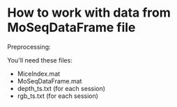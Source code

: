 # How to work with data from MoSeqDataFrame file

Preprocessing:

You'll need these files:
- MiceIndex.mat
- MoSeqDataFrame.mat
- depth_ts.txt (for each session)
- rgb_ts.txt (for each session)
